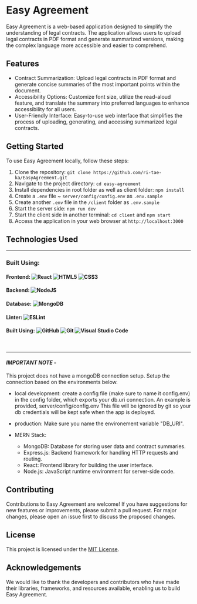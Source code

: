 # Easy Agreement

Easy Agreement is a web-based application designed to simplify the understanding of legal contracts. The application allows users to upload legal contracts in PDF format and generate summarized versions, making the complex language more accessible and easier to comprehend.

## Features

- Contract Summarization: Upload legal contracts in PDF format and generate concise summaries of the most important points within the document.
- Accessibility Options: Customize font size, utilize the read-aloud feature, and translate the summary into preferred languages to enhance accessibility for all users.
- User-Friendly Interface: Easy-to-use web interface that simplifies the process of uploading, generating, and accessing summarized legal contracts.

## Getting Started

To use Easy Agreement locally, follow these steps:

1. Clone the repository: `git clone https://github.com/ri-tae-ka/EasyAgreement.git`
2. Navigate to the project directory: `cd easy-agreement`
3. Install dependencies in root folder as well as client folder: `npm install`
4. Create a `.env` file ~ `server/config/config.env` as `.env.sample`
5. Create another `.env` file in the `/client` folder as `.env.sample`
6. Start the server side: `npm run dev`
7. Start the client side in another terminal: `cd client` and `npm start`
8. Access the application in your web browser at `http://localhost:3000`

## Technologies Used

<hr/>

### Built Using:
#### Frontend: ![React](https://img.shields.io/badge/react-%2320232a.svg?style=for-the-badge&logo=react&logoColor=%2361DAFB) ![HTML5](https://img.shields.io/badge/html5-%23E34F26.svg?style=for-the-badge&logo=html5&logoColor=white) ![CSS3](https://img.shields.io/badge/css3-%231572B6.svg?style=for-the-badge&logo=css3&logoColor=white)
#### Backend: ![NodeJS](https://img.shields.io/badge/node.js-6DA55F?style=for-the-badge&logo=node.js&logoColor=white)
#### Database: ![MongoDB](https://img.shields.io/badge/MongoDB-%234ea94b.svg?style=for-the-badge&logo=mongodb&logoColor=white)
#### Linter: ![ESLint](https://img.shields.io/badge/ESLint-4B3263?style=for-the-badge&logo=eslint&logoColor=white)
#### Built Using: ![GitHub](https://img.shields.io/badge/github-%23121011.svg?style=for-the-badge&logo=github&logoColor=white) ![Git](https://img.shields.io/badge/git-%23F05033.svg?style=for-the-badge&logo=git&logoColor=white) ![Visual Studio Code](https://img.shields.io/badge/Visual%20Studio%20Code-0078d7.svg?style=for-the-badge&logo=visual-studio-code&logoColor=white)

<br/>
<hr/>

#### _**IMPORTANT NOTE**_ -

This project does not have a mongoDB connection setup. Setup the connection based on the environments below.

- local development: create a config file (make sure to name it config.env) in the config folder, which exports your db.uri connection. An example is provided, server/config/config.env This file will be ignored by git so your db credentials will be kept safe when the app is deployed.

- production: Make sure you name the environement variable "DB_URI".


- MERN Stack:
  - MongoDB: Database for storing user data and contract summaries.
  - Express.js: Backend framework for handling HTTP requests and routing.
  - React: Frontend library for building the user interface.
  - Node.js: JavaScript runtime environment for server-side code.

## Contributing

Contributions to Easy Agreement are welcome! If you have suggestions for new features or improvements, please submit a pull request. For major changes, please open an issue first to discuss the proposed changes.

## License

This project is licensed under the [MIT License](LICENSE).

## Acknowledgements

We would like to thank the developers and contributors who have made their libraries, frameworks, and resources available, enabling us to build Easy Agreement.
